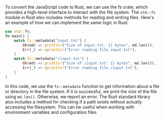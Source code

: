 To convert the JavaScript code to Rust, we can use the fs crate, which provides a high-level interface to interact with the file system. The `std::fs` module in Rust also includes methods for reading and writing files. Here's an example of how we can implement the same logic in Rust:
```rust
use std::fs;
fn main() {
    match fs::metadata("input.txt") {
        Ok(md) => println!("Size of input.txt: {} bytes", md.len()),
        Err(_) => eprintln!("Error reading file input.txt"),
    }
    match fs::metadata("/input.txt") {
        Ok(md) => println!("Size of /input.txt: {} bytes", md.len()),
        Err(_) => eprintln!("Error reading file /input.txt"),
    }
}
```
In this code, we use the `fs::metadata` function to get information about a file or directory in the file system. If it is successful, we print the size of the file using `md.len()`. Otherwise, we report an error. The Rust standard library also includes a method for checking if a path exists without actually accessing the filesystem. This can be useful when working with environment variables and configuration files.
